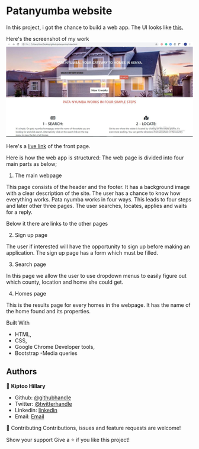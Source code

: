 # Patanyumba website

In this project, i got the chance to build a web app. The UI looks like <a href="https://www.behance.net/gallery/25563385/PatashuleKE">this.</a>

Here's the screenshot of my work
![Screenshot](./img/patanyumba.JPG "patanyumba")

Here's a <a href="https://raw.githack.com/imhilla/patanyumba/home-page/index.html">live link</a> of the front page.

Here is how the web app is structured:
The web page is divided into four main parts as below;

1. The main webpage

This page consists of the header and the footer. It has a background image with a clear description of the site. The user has a chance to know how everything works. Pata nyumba works in four ways. This leads to four steps and later other three pages. The user searches, locates, applies and waits for a reply.

Below it there are links to the other pages

2. Sign up page

The user if interested will have the opportunity to sign up before making an application. The sign up page has a form which must be filled.

3. Search page

In this page we allow the user to use dropdown menus to easily figure out which county, location and home she could get.

4. Homes page

This is the results page for every homes in the webpage. It has the name of the home found and its properties.


Built With

- HTML,
- CSS,
- Google Chrome Developer tools,
- Bootstrap
-Media queries

## Authors

👤 **Kiptoo Hillary**

- Github: [@githubhandle](https://github.com/imhilla)
- Twitter: [@twitterhandle](https://twitter.com/hillarykiptoo_)
- Linkedin: [linkedin]()
- Email: [Email](hillaryodhiambo282@gmail.com)

🤝 Contributing
Contributions, issues and feature requests are welcome!

Show your support
Give a ⭐️ if you like this project!
